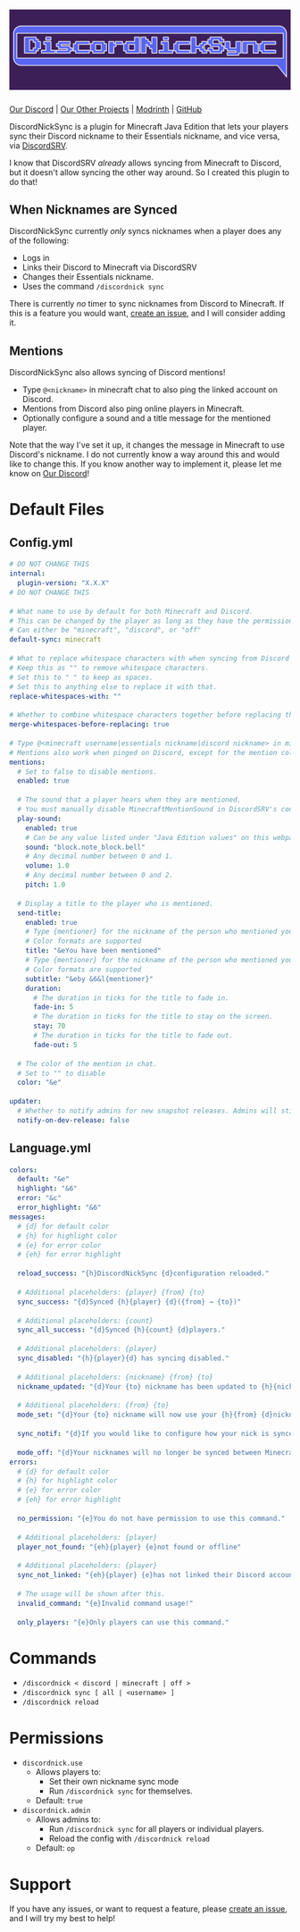 # ![DiscordNickSync](https://raw.githubusercontent.com/Erallie/discord-nick-sync/main/icons/banner/banner-press-12.png)
[Our Discord](https://discord.gg/cCCEk7BX4W) | [Our Other Projects](https://github.com/Erallie) | [Modrinth](https://modrinth.com/plugin/discord-nick-sync) | [GitHub](https://github.com/Erallie/discord-nick-sync)

DiscordNickSync is a plugin for Minecraft Java Edition that lets your players sync their Discord nickname to their Essentials nickname, and vice versa, via [DiscordSRV](https://modrinth.com/plugin/discordsrv).

I know that DiscordSRV *already* allows syncing from Minecraft to Discord, but it doesn't allow syncing the other way around. So I created this plugin to do that!

## When Nicknames are Synced
DiscordNickSync currently *only* syncs nicknames when a player does any of the following:
- Logs in
- Links their Discord to Minecraft via DiscordSRV
- Changes their Essentials nickname.
- Uses the command `/discordnick sync`

There is currently *no* timer to sync nicknames from Discord to Minecraft. If this is a feature you would want, [create an issue](https://github.com/Erallie/discord-nick-sync/issues), and I will consider adding it.

## Mentions
DiscordNickSync also allows syncing of Discord mentions!
- Type `@<nickname>` in minecraft chat to also ping the linked account on Discord.
- Mentions from Discord also ping online players in Minecraft.
- Optionally configure a sound and a title message for the mentioned player.

Note that the way I've set it up, it changes the message in Minecraft to use Discord's nickname. I do not currently know a way around this and would like to change this. If you know another way to implement it, please let me know on [Our Discord](https://discord.gg/cCCEk7BX4W)!

# Default Files
## Config.yml
```yml
# DO NOT CHANGE THIS
internal:
  plugin-version: "X.X.X"
# DO NOT CHANGE THIS

# What name to use by default for both Minecraft and Discord.
# This can be changed by the player as long as they have the permission discordnick.use
# Can either be "minecraft", "discord", or "off"
default-sync: minecraft

# What to replace whitespace characters with when syncing from Discord to Minecraft.
# Keep this as "" to remove whitespace characters.
# Set this to " " to keep as spaces.
# Set this to anything else to replace it with that.
replace-whitespaces-with: ""

# Whether to combine whitespace characters together before replacing them with the value above.
merge-whitespaces-before-replacing: true

# Type @<minecraft username|essentials nickname|discord nickname> in minecraft chat to also ping the linked account on Discord.
# Mentions also work when pinged on Discord, except for the mention color.
mentions:
  # Set to false to disable mentions.
  enabled: true

  # The sound that a player hears when they are mentioned.
  # You must manually disable MinecraftMentionSound in DiscordSRV's config.yml if you don't want multiple sounds.
  play-sound:
    enabled: true
    # Can be any value listed under "Java Edition values" on this webpage: https://minecraft.wiki/w/Sounds.json#Sound_events
    sound: "block.note_block.bell"
    # Any decimal number between 0 and 1.
    volume: 1.0
    # Any decimal number between 0 and 2.
    pitch: 1.0
  
  # Display a title to the player who is mentioned.
  send-title:
    enabled: true
    # Type {mentioner} for the nickname of the person who mentioned you
    # Color formats are supported
    title: "&eYou have been mentioned"
    # Type {mentioner} for the nickname of the person who mentioned you
    # Color formats are supported
    subtitle: "&eby &6&l{mentioner}"
    duration:
      # The duration in ticks for the title to fade in.
      fade-in: 5
      # The duration in ticks for the title to stay on the screen.
      stay: 70
      # The duration in ticks for the title to fade out.
      fade-out: 5

  # The color of the mention in chat.
  # Set to "" to disable
  color: "&e"

updater:
  # Whether to notify admins for new snapshot releases. Admins will still be notified on stable releases.
  notify-on-dev-release: false
```

## Language.yml
```yml
colors:
  default: "&e"
  highlight: "&6"
  error: "&c"
  error_highlight: "&6"
messages:
  # {d} for default color
  # {h} for highlight color
  # {e} for error color
  # {eh} for error highlight
  
  reload_success: "{h}DiscordNickSync {d}configuration reloaded."

  # Additional placeholders: {player} {from} {to}
  sync_success: "{d}Synced {h}{player} {d}({from} → {to})"

  # Additional placeholders: {count}
  sync_all_success: "{d}Synced {h}{count} {d}players."

  # Additional placeholders: {player}
  sync_disabled: "{h}{player}{d} has syncing disabled."

  # Additional placeholders: {nickname} {from} {to}
  nickname_updated: "{d}Your {to} nickname has been updated to {h}{nickname}{d}."

  # Additional placeholders: {from} {to}
  mode_set: "{d}Your {to} nickname will now use your {h}{from} {d}nickname"

  sync_notif: "{d}If you would like to configure how your nick is synced, type {h}/discordnick"

  mode_off: "{d}Your nicknames will no longer be synced between Minecraft and Discord."
errors:
  # {d} for default color
  # {h} for highlight color
  # {e} for error color
  # {eh} for error highlight

  no_permission: "{e}You do not have permission to use this command."

  # Additional placeholders: {player}
  player_not_found: "{eh}{player} {e}not found or offline"

  # Additional placeholders: {player}
  sync_not_linked: "{eh}{player} {e}has not linked their Discord account."

  # The usage will be shown after this.
  invalid_command: "{e}Invalid command usage!"

  only_players: "{e}Only players can use this command."
```
# Commands
- `/discordnick < discord | minecraft | off >`
- `/discordnick sync [ all | <username> ]`
- `/discordnick reload`

# Permissions
- `discordnick.use`
    - Allows players to:
        - Set their own nickname sync mode
        - Run `/discordnick sync` for themselves.
    - Default: `true`
- `discordnick.admin`
    - Allows admins to:
        - Run `/discordnick sync` for all players or individual players.
        - Reload the config with `/discordnick reload`
    - Default: `op`
# Support
If you have any issues, or want to request a feature, please [create an issue](https://github.com/Erallie/discord-nick-sync/issues), and I will try my best to help!
